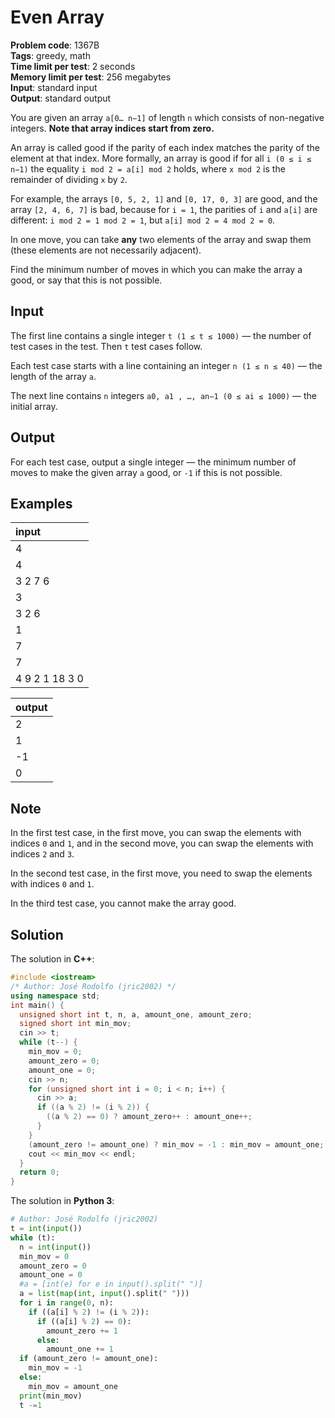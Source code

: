 # Even Array
**Problem code**: 1367B  
**Tags**: greedy, math  
**Time limit per test**: 2 seconds  
**Memory limit per test**: 256 megabytes  
**Input**: standard input  
**Output**: standard output  

You are given an array `a[0… n−1]` of length `n` which consists of non-negative integers. **Note that array indices start from zero.**

An array is called good if the parity of each index matches the parity of the element at that index. More formally, an array is good if for all `i (0 ≤ i ≤ n−1)` the equality `i mod 2 = a[i] mod 2` holds, where `x mod 2` is the remainder of dividing `x` by `2`.

For example, the arrays `[0, 5, 2, 1]` and `[0, 17, 0, 3]` are good, and the array `[2, 4, 6, 7]` is bad, because for `i = 1`, the parities of `i` and `a[i]` are different: `i mod 2 = 1 mod 2 = 1`, but `a[i] mod 2 = 4 mod 2 = 0`.

In one move, you can take **any** two elements of the array and swap them (these elements are not necessarily adjacent).

Find the minimum number of moves in which you can make the array a good, or say that this is not possible.

## Input
The first line contains a single integer `t (1 ≤ t ≤ 1000)` — the number of test cases in the test. Then `t` test cases follow.

Each test case starts with a line containing an integer `n (1 ≤ n ≤ 40)` — the length of the array `a`.

The next line contains `n` integers `a0, a1 , …, an−1 (0 ≤ ai ≤ 1000)` — the initial array.

## Output
For each test case, output a single integer — the minimum number of moves to make the given array `a` good, or `-1` if this is not possible.

## Examples
| input |
| :--- |
| 4 |
| 4 |
| 3 2 7 6 |
| 3 |
| 3 2 6 |
| 1 |
| 7 |
| 7 |
| 4 9 2 1 18 3 0 |

| output |
| :--- |
| 2 |
| 1 |
| -1 |
| 0 |

## Note
In the first test case, in the first move, you can swap the elements with indices `0` and `1`, and in the second move, you can swap the elements with indices `2` and `3`.

In the second test case, in the first move, you need to swap the elements with indices `0` and `1`.

In the third test case, you cannot make the array good.

## Solution
The solution in **C++**:
```cpp
#include <iostream>
/* Author: José Rodolfo (jric2002) */
using namespace std;
int main() {
  unsigned short int t, n, a, amount_one, amount_zero;
  signed short int min_mov;
  cin >> t;
  while (t--) {
    min_mov = 0;
    amount_zero = 0;
    amount_one = 0;
    cin >> n;
    for (unsigned short int i = 0; i < n; i++) {
      cin >> a;
      if ((a % 2) != (i % 2)) {
        ((a % 2) == 0) ? amount_zero++ : amount_one++;
      }
    }
    (amount_zero != amount_one) ? min_mov = -1 : min_mov = amount_one;
    cout << min_mov << endl;
  }
  return 0;
}
```

The solution in **Python 3**:
```python
# Author: José Rodolfo (jric2002)
t = int(input())
while (t):
  n = int(input())
  min_mov = 0
  amount_zero = 0
  amount_one = 0
  #a = [int(e) for e in input().split(" ")]
  a = list(map(int, input().split(" ")))
  for i in range(0, n):
    if ((a[i] % 2) != (i % 2)):
      if ((a[i] % 2) == 0):
        amount_zero += 1
      else:
        amount_one += 1
  if (amount_zero != amount_one):
    min_mov = -1
  else:
    min_mov = amount_one
  print(min_mov)
  t -=1
```